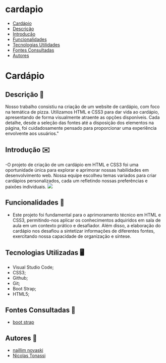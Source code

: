 # cardapio
* [Cardápio](#cardapio)
* [Descrição](#descrição)
* [Introdução](#introdução)
* [Funcionalidades](#funcionalidades)
* [Tecnologias Utilidades](#tecnologias-utilizadas)
* [Fontes Consultadas](#fontes-consultadas)
* [Autores](#autores)
 
# Cardápio
 
## Descrição 📖
Nosso trabalho consistiu na criação de um website de cardápio, com foco na temática de pizza. Utilizamos HTML e CSS3 para dar vida ao cardápio, apresentando de forma visualmente atraente as opções disponíveis. Cada detalhe, desde a seleção das fontes até a disposição dos elementos na página, foi cuidadosamente pensado para proporcionar uma experiência envolvente aos usuários."
## Introdução ✉️
-O projeto de criação de um cardápio em HTML e CSS3 foi uma oportunidade única para explorar e aprimorar nossas habilidades em desenvolvimento web. Nossa equipe escolheu temas variados para criar cardápios personalizados, cada um refletindo nossas preferências e paixões individuais.
<img src= "img/imagem-cadastro.png">
 
## Funcionalidades 🧠
- Este projeto foi fundamental para o aprimoramento técnico em HTML e CSS3, permitindo-nos aplicar os conhecimentos adquiridos em sala de aula em um contexto prático e desafiador. Além disso, a elaboração do cardápio nos desafiou a sintetizar informações de diferentes fontes, exercitando nossa capacidade de organização e síntese.
## Tecnologias Utilizadas 🖥️  
- Visual Studio Code;
- CSS3;
- Github;
- Git;
- Boot Strap;
- HTML5;
 
## Fontes Consultadas 🔗
- [boot strap](https://getbootstrap.com/)
 
## Autores 👥
- [naillim novaski](https://github.com/naillimnovaski)
- [Nicolas Tonassi](https://github.com/nicolas-tonassi)